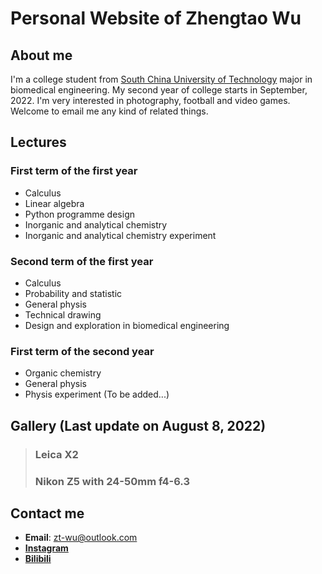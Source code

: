 # Personal Website of Zhengtao Wu

## About me

I'm a college student from [South China University of Technology](https://www.scut.edu.cn/) major in biomedical engineering. My second year of college starts in September, 2022. I'm very interested in photography, football and video games. Welcome to email me any kind of related things.

## Lectures

### First term of the first year
* Calculus
* Linear algebra
* Python programme design
* Inorganic and analytical chemistry
* Inorganic and analytical chemistry experiment

### Second term of the first year
* Calculus
* Probability and statistic
* General physis
* Technical drawing
* Design and exploration in biomedical engineering

### First term of the second year
* Organic chemistry
* General physis
* Physis experiment
(To be added...)

## Gallery (Last update on August 8, 2022)
>### Leica X2
>
>### Nikon Z5 with 24-50mm f4-6.3

## Contact me

  * **Email**: zt-wu@outlook.com
  * [**Instagram**](https://www.instagram.com/zhengtao_wu/)
  * [**Bilibili**](https://space.bilibili.com/480155106/?spm_id_from=333.999.0.0)
